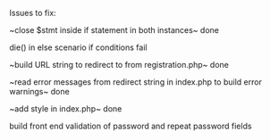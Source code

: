 Issues to fix:

~close \$stmt inside if statement in both instances~ done

die() in else scenario if conditions fail

~build URL string to redirect to from registration.php~ done

~read error messages from redirect string in index.php to build error warnings~ done

~add style in index.php~ done

build front end validation of password and repeat password fields
